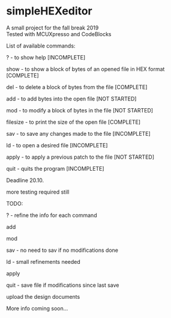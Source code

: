 # simpleHEXeditor
A small project for the fall break 2019<br>
Tested with MCUXpresso and CodeBlocks


List of available commands:


?        - to show help [INCOMPLETE]

show     - to show a block of bytes of an opened file in HEX format [COMPLETE]

del      - to delete a block of bytes from the file [COMPLETE]

add      - to add bytes into the open file [NOT STARTED]

mod      - to modify a block of bytes in the file [NOT STARTED]

filesize - to print the size of the open file [COMPLETE]

sav      - to save any changes made to the file [INCOMPLETE]

ld       - to open a desired file [INCOMPLETE]

apply    - to apply a previous patch to the file [NOT STARTED]

quit     - quits the program [INCOMPLETE]


Deadline 20.10.

more testing required still


TODO:


?    - refine the info for each command 

add 

mod

sav   - no need to sav if no modifications done

ld    - small refinements needed

apply

quit  - save file if modifications since last save

upload the design documents


More info coming soon...

